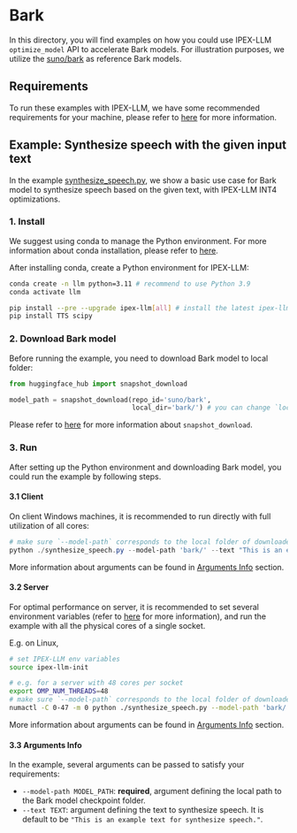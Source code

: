 # Bark
In this directory, you will find examples on how you could use IPEX-LLM `optimize_model` API to accelerate Bark models. For illustration purposes, we utilize the [suno/bark](https://huggingface.co/suno/bark) as reference Bark models.

## Requirements
To run these examples with IPEX-LLM, we have some recommended requirements for your machine, please refer to [here](../README.md#recommended-requirements) for more information.

## Example: Synthesize speech with the given input text
In the example [synthesize_speech.py](./synthesize_speech.py), we show a basic use case for Bark model to synthesize speech based on the given text, with IPEX-LLM INT4 optimizations.
### 1. Install
We suggest using conda to manage the Python environment. For more information about conda installation, please refer to [here](https://docs.conda.io/en/latest/miniconda.html#).

After installing conda, create a Python environment for IPEX-LLM:
```bash
conda create -n llm python=3.11 # recommend to use Python 3.9
conda activate llm

pip install --pre --upgrade ipex-llm[all] # install the latest ipex-llm nightly build with 'all' option
pip install TTS scipy
```

### 2. Download Bark model
Before running the example, you need to download Bark model to local folder:
```python
from huggingface_hub import snapshot_download

model_path = snapshot_download(repo_id='suno/bark',
                               local_dir='bark/') # you can change `local_dir` parameter to specify any local folder
```

Please refer to [here](https://huggingface.co/docs/huggingface_hub/guides/download#download-files-to-local-folder) for more information about `snapshot_download`.

### 3. Run
After setting up the Python environment and downloading Bark model, you could run the example by following steps.

#### 3.1 Client
On client Windows machines, it is recommended to run directly with full utilization of all cores:
```powershell
# make sure `--model-path` corresponds to the local folder of downloaded model
python ./synthesize_speech.py --model-path 'bark/' --text "This is an example text for synthesize speech."
```
More information about arguments can be found in [Arguments Info](#33-arguments-info) section.

#### 3.2 Server
For optimal performance on server, it is recommended to set several environment variables (refer to [here](../README.md#best-known-configuration-on-linux) for more information), and run the example with all the physical cores of a single socket.

E.g. on Linux,
```bash
# set IPEX-LLM env variables
source ipex-llm-init

# e.g. for a server with 48 cores per socket
export OMP_NUM_THREADS=48
# make sure `--model-path` corresponds to the local folder of downloaded model
numactl -C 0-47 -m 0 python ./synthesize_speech.py --model-path 'bark/' --text "This is an example text for synthesize speech."
```
More information about arguments can be found in [Arguments Info](#33-arguments-info) section.

#### 3.3 Arguments Info
In the example, several arguments can be passed to satisfy your requirements:

- `--model-path MODEL_PATH`: **required**, argument defining the local path to the Bark model checkpoint folder.
- `--text TEXT`: argument defining the text to synthesize speech. It is default to be `"This is an example text for synthesize speech."`.
